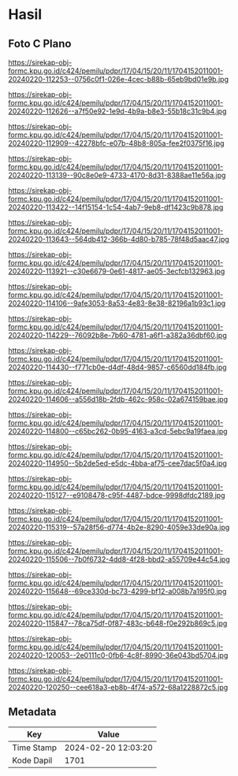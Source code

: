 # Hasil

## Foto C Plano

https://sirekap-obj-formc.kpu.go.id/c424/pemilu/pdpr/17/04/15/20/11/1704152011001-20240220-112253--0756c0f1-026e-4cec-b88b-65eb9bd01e9b.jpg

https://sirekap-obj-formc.kpu.go.id/c424/pemilu/pdpr/17/04/15/20/11/1704152011001-20240220-112626--a7f50e92-1e9d-4b9a-b8e3-55b18c31c9b4.jpg

https://sirekap-obj-formc.kpu.go.id/c424/pemilu/pdpr/17/04/15/20/11/1704152011001-20240220-112909--42278bfc-e07b-48b8-805a-fee2f0375f16.jpg

https://sirekap-obj-formc.kpu.go.id/c424/pemilu/pdpr/17/04/15/20/11/1704152011001-20240220-113139--90c8e0e9-4733-4170-8d31-8388ae11e56a.jpg

https://sirekap-obj-formc.kpu.go.id/c424/pemilu/pdpr/17/04/15/20/11/1704152011001-20240220-113422--14f15154-1c54-4ab7-9eb8-df1423c9b878.jpg

https://sirekap-obj-formc.kpu.go.id/c424/pemilu/pdpr/17/04/15/20/11/1704152011001-20240220-113643--564db412-366b-4d80-b785-78f48d5aac47.jpg

https://sirekap-obj-formc.kpu.go.id/c424/pemilu/pdpr/17/04/15/20/11/1704152011001-20240220-113921--c30e6679-0e61-4817-ae05-3ecfcb132963.jpg

https://sirekap-obj-formc.kpu.go.id/c424/pemilu/pdpr/17/04/15/20/11/1704152011001-20240220-114106--9afe3053-8a53-4e83-8e38-82196a1b93c1.jpg

https://sirekap-obj-formc.kpu.go.id/c424/pemilu/pdpr/17/04/15/20/11/1704152011001-20240220-114229--76092b8e-7b60-4781-a6f1-a382a36dbf60.jpg

https://sirekap-obj-formc.kpu.go.id/c424/pemilu/pdpr/17/04/15/20/11/1704152011001-20240220-114430--f771cb0e-d4df-48d4-9857-c6560dd184fb.jpg

https://sirekap-obj-formc.kpu.go.id/c424/pemilu/pdpr/17/04/15/20/11/1704152011001-20240220-114606--a556d18b-2fdb-462c-958c-02a674159bae.jpg

https://sirekap-obj-formc.kpu.go.id/c424/pemilu/pdpr/17/04/15/20/11/1704152011001-20240220-114800--c65bc262-0b95-4163-a3cd-5ebc9a19faea.jpg

https://sirekap-obj-formc.kpu.go.id/c424/pemilu/pdpr/17/04/15/20/11/1704152011001-20240220-114950--5b2de5ed-e5dc-4bba-af75-cee7dac5f0a4.jpg

https://sirekap-obj-formc.kpu.go.id/c424/pemilu/pdpr/17/04/15/20/11/1704152011001-20240220-115127--e9108478-c95f-4487-bdce-9998dfdc2189.jpg

https://sirekap-obj-formc.kpu.go.id/c424/pemilu/pdpr/17/04/15/20/11/1704152011001-20240220-115319--57a28f56-d774-4b2e-8290-4059e33de90a.jpg

https://sirekap-obj-formc.kpu.go.id/c424/pemilu/pdpr/17/04/15/20/11/1704152011001-20240220-115506--7b0f6732-4dd8-4f28-bbd2-a55709e44c54.jpg

https://sirekap-obj-formc.kpu.go.id/c424/pemilu/pdpr/17/04/15/20/11/1704152011001-20240220-115648--69ce330d-bc73-4299-bf12-a008b7a195f0.jpg

https://sirekap-obj-formc.kpu.go.id/c424/pemilu/pdpr/17/04/15/20/11/1704152011001-20240220-115847--78ca75df-0f87-483c-b648-f0e292b869c5.jpg

https://sirekap-obj-formc.kpu.go.id/c424/pemilu/pdpr/17/04/15/20/11/1704152011001-20240220-120053--2e0111c0-0fb6-4c8f-8990-36e043bd5704.jpg

https://sirekap-obj-formc.kpu.go.id/c424/pemilu/pdpr/17/04/15/20/11/1704152011001-20240220-120250--cee618a3-eb8b-4f74-a572-68a1228872c5.jpg


## Metadata

| Key        | Value               |
| ---------- | ------------------- |
| Time Stamp | 2024-02-20 12:03:20 |
| Kode Dapil | 1701                |




